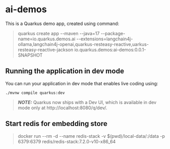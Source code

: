 # ai-demos

This is a Quarkus demo app, created using command:

> quarkus create app --maven --java=17 --package-name=io.quarkus.demos.ai --extensions=langchain4j-ollama,langchain4j-openai,quarkus-resteasy-reactive,uarkus-resteasy-reactive-jackson io.quarkus.demos:ai-demos:0.0.1-SNAPSHOT


## Running the application in dev mode

You can run your application in dev mode that enables live coding using:
```shell script
./mvnw compile quarkus:dev
```

> **_NOTE:_**  Quarkus now ships with a Dev UI, which is available in dev mode only at http://localhost:8080/q/dev/.

## Start redis for embedding store

> docker run --rm -d --name redis-stack -v $(pwd)/local-data/:/data -p 6379:6379 redis/redis-stack:7.2.0-v10-x86_64

